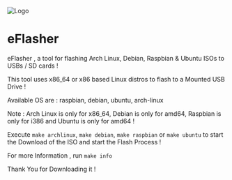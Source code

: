 ![Logo](/logo.ico)

# eFlasher


eFlasher , a tool for flashing Arch Linux, Debian, Raspbian &amp; Ubuntu ISOs to USBs / SD cards !

This tool uses x86_64 or x86 based Linux distros to flash to a Mounted USB Drive !

Available OS are : raspbian, debian, ubuntu, arch-linux

Note : Arch Linux is only for x86_64, Debian is only for amd64, Raspbian is only for i386 and Ubuntu is only for amd64 !

Execute `make archlinux`, `make debian`, `make raspbian` or `make ubuntu` to start the Download of the ISO and start the Flash Process !

For more Information , run `make info`

Thank You for Downloading it !

